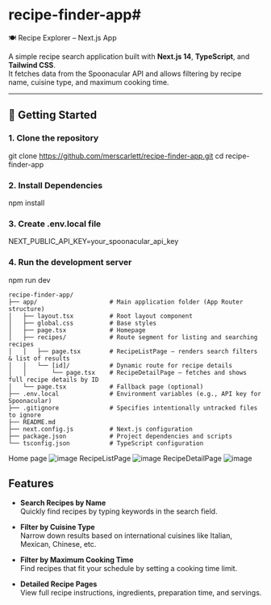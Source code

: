 # recipe-finder-app# 
🍽️ Recipe Explorer – Next.js App

A simple recipe search application built with **Next.js 14**, **TypeScript**, and **Tailwind CSS**.  
It fetches data from the Spoonacular API and allows filtering by recipe name, cuisine type, and maximum cooking time.

---

## 🚀 Getting Started

### 1. Clone the repository

git clone https://github.com/merscarlett/recipe-finder-app.git
cd recipe-finder-app

### 2. Install Dependencies

npm install

### 3. Create .env.local file

NEXT_PUBLIC_API_KEY=your_spoonacular_api_key

### 4. Run the development server

npm run dev

```plaintext
recipe-finder-app/
├── app/                    # Main application folder (App Router structure)
│   ├── layout.tsx          # Root layout component
│   ├── global.css          # Base styles
│   ├── page.tsx            # Homepage
│   ├── recipes/            # Route segment for listing and searching recipes
│   │   ├── page.tsx        # RecipeListPage – renders search filters & list of results
│   │   └── [id]/           # Dynamic route for recipe details
│   │       └── page.tsx    # RecipeDetailPage – fetches and shows full recipe details by ID
│   └── page.tsx            # Fallback page (optional)
├── .env.local              # Environment variables (e.g., API key for Spoonacular)
├── .gitignore              # Specifies intentionally untracked files to ignore
├── README.md
├── next.config.js          # Next.js configuration
├── package.json            # Project dependencies and scripts
└── tsconfig.json           # TypeScript configuration
```

Home page 
![image](https://github.com/user-attachments/assets/70549eb5-0e45-42cd-8efe-ad77025b4be8)
RecipeListPage
![image](https://github.com/user-attachments/assets/1d69ded0-1ba7-4446-9b00-28d9df861f79)
RecipeDetailPage
![image](https://github.com/user-attachments/assets/b711491d-2537-451f-a2aa-df15201fc834)

## Features

- **Search Recipes by Name**  
  Quickly find recipes by typing keywords in the search field.

- **Filter by Cuisine Type**  
  Narrow down results based on international cuisines like Italian, Mexican, Chinese, etc.

- **Filter by Maximum Cooking Time**  
  Find recipes that fit your schedule by setting a cooking time limit.

- **Detailed Recipe Pages**  
  View full recipe instructions, ingredients, preparation time, and servings.
